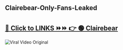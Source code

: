 
 ## Clairebear-Only-Fans-Leaked

# <h2><a href="https://clipsfans.com/Clairebear&ref=git">🔗 Click to LINKS ⏩⏩ 👉 🟢 Clairebear </a></h2>

<a href="https://clipsfans.com/Clairebear&ref=git" rel="nofollow" data-target="animated-image.originalLink"><img src="https://i.ibb.co.com/xMMVF88/686577567.gif" alt="Viral Video Original" style="max-width: 100%; display: inline-block;" data-target="animated-image.originalImage"></a>
